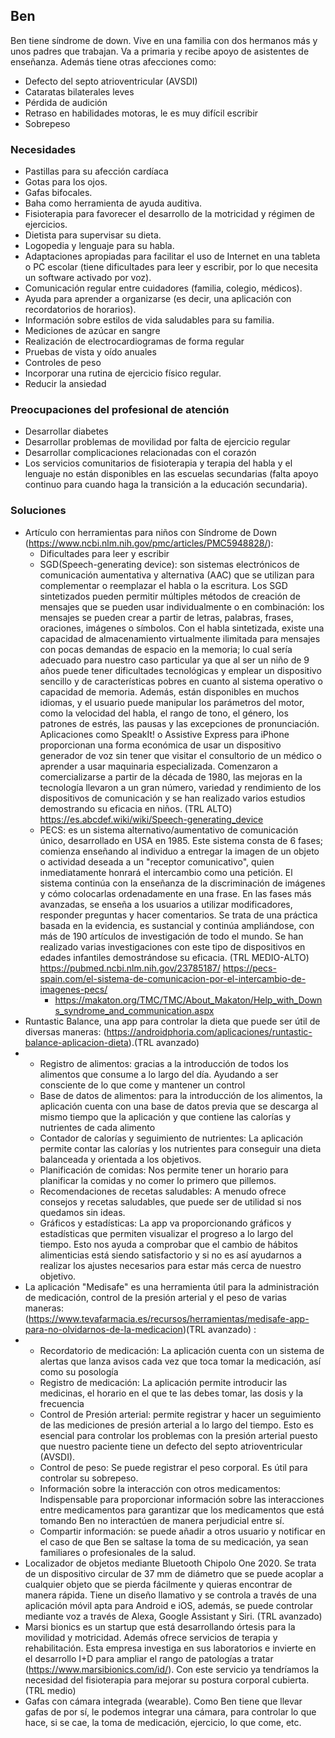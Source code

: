 ## Ben
Ben tiene síndrome de down. Vive en una familia con dos hermanos más y unos padres que trabajan. 
Va a primaria y recibe apoyo de asistentes de enseñanza. Además tiene otras afecciones como: 
- Defecto del septo atrioventricular (AVSDI)
- Cataratas bilaterales leves
- Pérdida de audición
- Retraso en habilidades motoras, le es muy difícil escribir
- Sobrepeso

### Necesidades 
-   Pastillas para su afección cardíaca
-   Gotas para los ojos.
-   Gafas bifocales.
-   Baha como herramienta de ayuda auditiva.
-   Fisioterapia para favorecer el desarrollo de la motricidad y régimen de ejercicios.
-   Dietista para supervisar su dieta.
-   Logopedia y lenguaje para su habla.
-   Adaptaciones apropiadas para facilitar el uso de Internet en una tableta o PC escolar (tiene dificultades para leer y escribir, por lo que necesita un software activado por voz).
-   Comunicación regular entre cuidadores (familia, colegio, médicos).
-   Ayuda para aprender a organizarse (es decir, una aplicación con recordatorios de horarios).
-   Información sobre estilos de vida saludables para su familia.
-   Mediciones de azúcar en sangre
-   Realización de electrocardiogramas de forma regular
-   Pruebas de vista y oído anuales
-   Controles de peso
-   Incorporar una rutina de ejercicio físico regular.
-   Reducir la ansiedad

### Preocupaciones del profesional de atención 
- Desarrollar diabetes
- Desarrollar problemas de movilidad por falta de ejercicio regular
- Desarrollar complicaciones relacionadas con el corazón
- Los servicios comunitarios de fisioterapia y terapia del habla y el lenguaje no están disponibles en las escuelas secundarias (falta apoyo continuo para cuando haga la transición a la educación secundaria).

### Soluciones
- Artículo con herramientas para niños con Síndrome de Down (https://www.ncbi.nlm.nih.gov/pmc/articles/PMC5948828/):
  - Dificultades para leer y escribir
   - SGD(Speech-generating device): son sistemas electrónicos de comunicación aumentativa y alternativa (AAC) que se utilizan para complementar o reemplazar el habla o la escritura.
Los SGD sintetizados pueden permitir múltiples métodos de creación de mensajes que se pueden usar individualmente o en combinación: los mensajes se pueden crear a partir de letras, palabras, frases, oraciones, imágenes o símbolos. Con el habla sintetizada, existe una capacidad de almacenamiento virtualmente ilimitada para mensajes con pocas demandas de espacio en la memoria; lo cual sería adecuado para nuestro caso particular ya que al ser un niño de 9 años puede tener dificultades tecnológicas y emplear un dispositivo sencillo y de características pobres en cuanto al sistema operativo o capacidad de memoria.
Además, están disponibles en muchos idiomas, y el usuario puede manipular los parámetros del motor, como la velocidad del habla, el rango de tono, el género, los patrones de estrés, las pausas y las excepciones de pronunciación.
Aplicaciones como SpeakIt! o Assistive Express para iPhone proporcionan una forma económica de usar un dispositivo generador de voz sin tener que visitar el consultorio de un médico o aprender a usar maquinaria especializada.
Comenzaron a comercializarse a partir de la década de 1980, las mejoras en la tecnología llevaron a un gran número, variedad y rendimiento de los dispositivos de comunicación y se han realizado varios estudios demostrando su eficacia en niños. (TRL ALTO)
https://es.abcdef.wiki/wiki/Speech-generating_device
   - PECS: es un sistema alternativo/aumentativo de comunicación único, desarrollado en USA en 1985. Este sistema consta de 6 fases; comienza enseñando al individuo a entregar la imagen de un objeto o actividad deseada a un "receptor comunicativo", quien inmediatamente honrará el intercambio como una petición. El sistema continúa con la enseñanza de la discriminación de imágenes y cómo colocarlas ordenadamente en una frase. En las fases más avanzadas, se enseña a los usuarios a utilizar modificadores, responder preguntas y hacer comentarios.
Se trata de una práctica basada en la evidencia, es sustancial y continúa ampliándose, con más de 190 artículos de investigación de todo el mundo.
Se han realizado varias investigaciones con este tipo de dispositivos en edades infantiles demostrándose su eficacia. (TRL MEDIO-ALTO)
https://pubmed.ncbi.nlm.nih.gov/23785187/
https://pecs-spain.com/el-sistema-de-comunicacion-por-el-intercambio-de-imagenes-pecs/
     - https://makaton.org/TMC/TMC/About_Makaton/Help_with_Downs_syndrome_and_communication.aspx
- Runtastic Balance, una app para controlar la dieta que puede ser útil de diversas maneras: (https://androidphoria.com/aplicaciones/runtastic-balance-aplicacion-dieta).(TRL avanzado)
- - Registro de alimentos: gracias a la introducción de todos los alimentos que consume a lo largo del día. Ayudando a ser consciente de lo que come y mantener un control
  - Base de datos de alimentos: para la introducción de los alimentos, la aplicación cuenta con una base de datos previa que se descarga al mismo tiempo que la aplicación y que contiene las calorías y nutrientes de cada alimento
  - Contador de calorías y seguimiento de nutrientes: La aplicación permite contar las calorías y los nutrientes para conseguir una dieta balanceada y orientada a los objetivos.
  - Planificación de comidas: Nos permite tener un horario para planificar la comidas y no comer lo primero que pillemos.
  - Recomendaciones de recetas saludables: A menudo ofrece consejos y recetas saludables, que puede ser de utilidad si nos quedamos sin ideas.
  - Gráficos y estadísticas: La app va proporcionando gráficos y estadísticas que permiten visualizar el progreso a lo largo del tiempo. Esto nos ayuda a comprobar que el cambio de hábitos alimenticias está siendo satisfactorio y si no es así ayudarnos a realizar los ajustes necesarios para estar más cerca de nuestro objetivo. 
- La aplicación "Medisafe" es una herramienta útil para la administración de medicación, control de la presión arterial y el peso de varias maneras: (https://www.tevafarmacia.es/recursos/herramientas/medisafe-app-para-no-olvidarnos-de-la-medicacion)(TRL avanzado) :
- - Recordatorio de medicación: La aplicación cuenta con un sistema de alertas que lanza avisos cada vez que toca tomar la medicación, así como su posología
  - Registro de medicación: La aplicación permite introducir las medicinas, el horario en el que te las debes tomar, las dosis y la frecuencia
  - Control de Presión arterial: permite registrar y hacer un seguimiento de las mediciones de presión arterial a lo largo del tiempo. Esto es esencial para controlar los problemas con la presión arterial puesto que nuestro paciente tiene un defecto del septo atrioventricular (AVSDI).
  - Control de peso: Se puede registrar el peso corporal. Es útil para controlar su sobrepeso. 
  - Información sobre la interacción con otros medicamentos: Indispensable para proporcionar información sobre las interacciones entre medicamentos para garantizar que los medicamentos que está tomando Ben no interactúen de manera perjudicial entre sí. 
  - Compartir información: se puede añadir a otros usuario y notificar en el caso de que Ben se saltase la toma de su medicación, ya sean familiares o profesionales de la salud.
- Localizador de objetos mediante Bluetooth Chipolo One 2020. Se trata de un dispositivo circular de 37 mm de diámetro que se puede acoplar a cualquier objeto que se pierda fácilmente y quieras encontrar de manera rápida. Tiene un diseño llamativo y se controla a través de una aplicación móvil apta para Android e iOS, además, se puede controlar mediante voz a través de Alexa, Google Assistant y Siri. (TRL avanzado)
- Marsi bionics es un startup que está desarrollando órtesis para la movilidad y motricidad. Además ofrece servicios de terapia y rehabilitación. Esta empresa investiga en sus laboratorios e invierte en el desarrollo I+D para ampliar el rango de patologías a tratar (https://www.marsibionics.com/id/). Con este servicio ya tendríamos la necesidad del fisioterapia para mejorar su postura corporal cubierta. (TRL medio)
- Gafas con cámara integrada (wearable). Como Ben tiene que llevar gafas de por sí, le podemos integrar una cámara, para controlar lo que hace, si se cae, la toma de medicación, ejercicio, lo que come, etc. 
